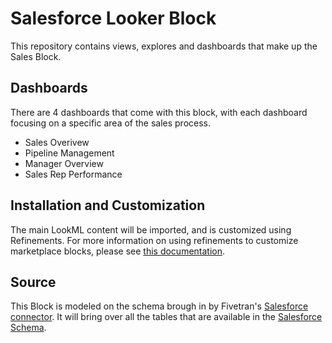# Salesforce Looker Block
This repository contains views, explores and dashboards that make up the Sales Block.

## Dashboards
There are 4 dashboards that come with this block, with each dashboard focusing on a specific area of the sales process.
- Sales Overivew
- Pipeline Management
- Manager Overview
- Sales Rep Performance

## Installation and Customization


The main LookML content will be imported, and is customized using Refinements. For more information on using refinements to customize marketplace blocks, please see [this documentation](https://docs.looker.com/data-modeling/marketplace/customize-blocks).

## Source
This Block is modeled on the schema brough in by Fivetran's [Salesforce connector](https://fivetran.com/docs/applications/salesforce). It will bring over all the tables that are available in the [Salesforce Schema](https://developer.salesforce.com/docs/atlas.en-us.api.meta/api/data_model.htm).
